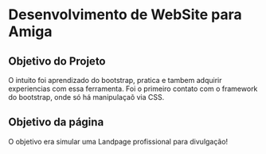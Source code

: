 # Desenvolvimento de WebSite para Amiga

## Objetivo do Projeto

O intuito foi aprendizado do bootstrap, pratica e tambem adquirir experiencias com essa ferramenta.
Foi o primeiro contato com o framework do bootstrap, onde só há manipulaçaõ via CSS.

## Objetivo da página

O objetivo era simular uma Landpage profissional para divulgação!
